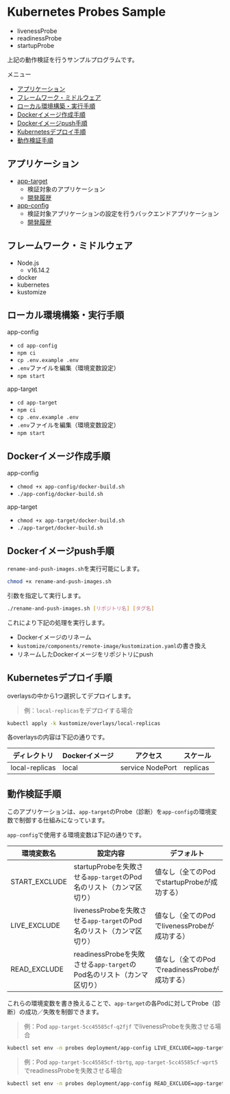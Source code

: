 <!-- omit in toc -->
# Kubernetes Probes Sample

- livenessProbe
- readinessProbe
- startupProbe

上記の動作検証を行うサンプルプログラムです。

メニュー

- [アプリケーション](#アプリケーション)
- [フレームワーク・ミドルウェア](#フレームワークミドルウェア)
- [ローカル環境構築・実行手順](#ローカル環境構築実行手順)
- [Dockerイメージ作成手順](#dockerイメージ作成手順)
- [Dockerイメージpush手順](#dockerイメージpush手順)
- [Kubernetesデプロイ手順](#kubernetesデプロイ手順)
- [動作検証手順](#動作検証手順)

## アプリケーション

- [app-target](app-target/)
  - 検証対象のアプリケーション
  - [開発履歴](history-app-target.md)
- [app-config](app-config/)
  - 検証対象アプリケーションの設定を行うバックエンドアプリケーション
  - [開発履歴](history-app-config.md)

## フレームワーク・ミドルウェア

- Node.js
  - v16.14.2
- docker
- kubernetes
- kustomize

## ローカル環境構築・実行手順

app-config

- `cd app-config`
- `npm ci`
- `cp .env.example .env`
- `.env`ファイルを編集（環境変数設定）
- `npm start`

app-target

- `cd app-target`
- `npm ci`
- `cp .env.example .env`
- `.env`ファイルを編集（環境変数設定）
- `npm start`

## Dockerイメージ作成手順

app-config

- `chmod +x app-config/docker-build.sh`
- `./app-config/docker-build.sh`

app-target

- `chmod +x app-target/docker-build.sh`
- `./app-target/docker-build.sh`

## Dockerイメージpush手順

`rename-and-push-images.sh`を実行可能にします。

```bash
chmod +x rename-and-push-images.sh
```

引数を指定して実行します。

```bash
./rename-and-push-images.sh [リポジトリ名] [タグ名]
```

これにより下記の処理を実行します。

- Dockerイメージのリネーム
- `kustomize/components/remote-image/kustomization.yaml`の書き換え
- リネームしたDockerイメージをリポジトリにpush

## Kubernetesデプロイ手順

overlaysの中から1つ選択してデプロイします。

> 例：`local-replicas`をデプロイする場合

```bash
kubectl apply -k kustomize/overlays/local-replicas
```

各overlaysの内容は下記の通りです。

|ディレクトリ|Dockerイメージ|アクセス|スケール|
|---|---|---|---|
|local-replicas|local|service NodePort|replicas|

## 動作検証手順

このアプリケーションは、`app-target`のProbe（診断）を`app-config`の環境変数で制御する仕組みになっています。

`app-config`で使用する環境変数は下記の通りです。

|環境変数名|設定内容|デフォルト|
|---|---|---|
|START_EXCLUDE|startupProbeを失敗させる`app-target`のPod名のリスト（カンマ区切り）|値なし（全てのPodでstartupProbeが成功する）|
|LIVE_EXCLUDE|livenessProbeを失敗させる`app-target`のPod名のリスト（カンマ区切り）|値なし（全てのPodでlivenessProbeが成功する）|
|READ_EXCLUDE|readinessProbeを失敗させる`app-target`のPod名のリスト（カンマ区切り）|値なし（全てのPodでreadinessProbeが成功する）|

これらの環境変数を書き換えることで、`app-target`の各Podに対してProbe（診断）の成功／失敗を制御できます。

> 例：Pod `app-target-5cc45585cf-q2fjf` でlivenessProbeを失敗させる場合

```bash
kubectl set env -n probes deployment/app-config LIVE_EXCLUDE=app-target-5cc45585cf-q2fjf
```

> 例：Pod `app-target-5cc45585cf-tbrtg`, `app-target-5cc45585cf-wprt5` でreadinessProbeを失敗させる場合

```bash
kubectl set env -n probes deployment/app-config READ_EXCLUDE=app-target-5cc45585cf-tbrtg,app-target-5cc45585cf-wprt5
```
